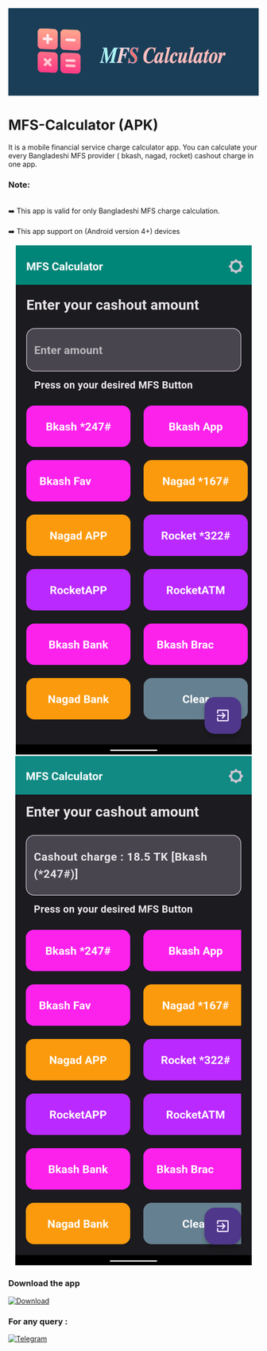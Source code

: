 <div aligb = "center">

<img src = "https://github.com/nh-404/MFS-Calculator/blob/1f0755fe076a9cd369f32cd703c07157036fe3ca/mfsCal.png">

</div>

# MFS-Calculator (APK)

It is a mobile financial service charge calculator app. You can calculate your every Bangladeshi MFS provider ( bkash, nagad, rocket) cashout charge in one app.

### Note:

<br> ➡️ This app is valid for only Bangladeshi MFS charge calculation. </br>
<br> ➡️ This app support on (Android version 4+) devices 


<div align= "center">
  
<img src = "MFSCALC_UI.png">
<img src = "MFSCALC_UI2.png">
 
</div>

### Download the app

[![Download](https://img.shields.io/badge/Download-brightgreen)](https://github.com/nh-404/MFS-Calculator/releases/tag/v1.1.4)
  
### For any query :

[![Telegram](https://img.shields.io/badge/Telegram-blue?style=for-the-badge&logo=telegram&logoColor=white)](https://t.me/nh_404)

